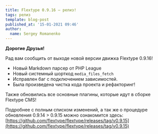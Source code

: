 ```yaml
---
title: Flextype 0.9.16 — релиз!
tags: релиз
template: blog-post
published_at: '15-01-2021 09:46'
author:
  name: Sergey Romanenko
---
```


**Дорогие Друзья!**

Рад вам сообщить от выходе новой версии движка Flextype 0.9.16!  

* Новый Markdown парсер от PHP League
* Новый системный шорткод `media_files_fetch`
* Исправлен баг с подключением зависимостей.
* Была произведена чистка кода проекта и рефакторинг!

Также обновились все основные плагины, которые идут в сборке Flextype CMS!  

Подробнее c полным списком изменений, а так же о процедуре обновления 0.9.14 > 0.9.15 можно ознакомится здесь: [https://github.com/flextype/flextype/releases/tag/v0.9.15](https://github.com/flextype/flextype/releases/tag/v0.9.15)
